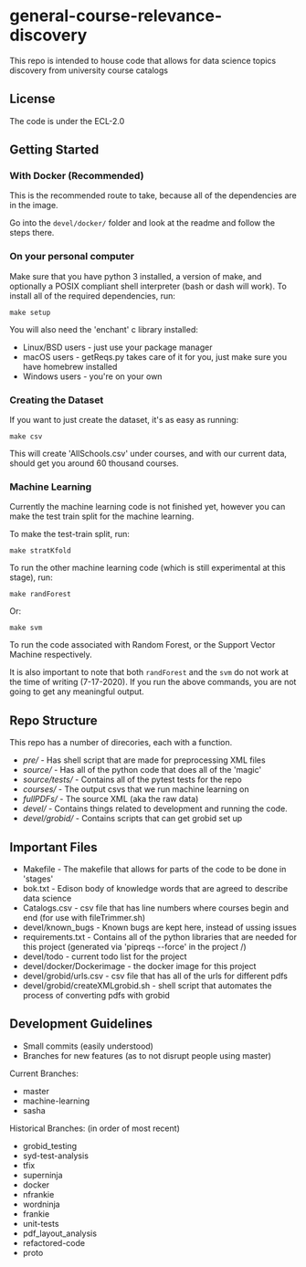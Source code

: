 # general-course-relevance-discovery

This repo is intended to house code that allows for data science topics discovery from university course catalogs

## License

The code is under the ECL-2.0

## Getting Started

### With Docker (Recommended)

This is the recommended route to take, because all of the dependencies are in the image.

Go into the `devel/docker/` folder and look at the readme and follow the steps there.

### On your personal computer

Make sure that you have python 3 installed, a version of make, and optionally a POSIX compliant shell interpreter (bash or dash will work).
To install all of the required dependencies, run:
```
make setup
```

You will also need the 'enchant' c library installed:
* Linux/BSD users - just use your package manager
* macOS users - getReqs.py takes care of it for you, just make sure you have homebrew installed
* Windows users - you're on your own

### Creating the Dataset

If you want to just create the dataset, it's as easy as running:
```
make csv
```
This will create 'AllSchools.csv' under courses, and with our current data, should get you around 60 thousand courses.

### Machine Learning

Currently the machine learning code is not finished yet, however you can make the test train split for the machine learning.

To make the test-train split, run:
```
make stratKfold
```

To run the other machine learning code (which is still experimental at this stage), run:
```
make randForest
```
Or:
```
make svm
```

To run the code associated with Random Forest, or the Support Vector Machine respectively.

It is also important to note that both `randForest` and the `svm` do not work at the time of
writing (7-17-2020). If you run the above commands, you are not going to get any meaningful
output.

## Repo Structure

This repo has a number of direcories, each with a function.
* *pre/* - Has shell script that are made for preprocessing XML files
* *source/* - Has all of the python code that does all of the 'magic'
* *source/tests/* - Contains all of the pytest tests for the repo
* *courses/* - The output csvs that we run machine learning on
* *fullPDFs/* - The source XML (aka the raw data)
* *devel/* - Contains things related to development and running the code.
* *devel/grobid/* - Contains scripts that can get grobid set up

## Important Files

* Makefile - The makefile that allows for parts of the code to be done in 'stages'
* bok.txt - Edison body of knowledge words that are agreed to describe data science
* Catalogs.csv - csv file that has line numbers where courses begin and end (for use with fileTrimmer.sh)
* devel/known\_bugs - Known bugs are kept here, instead of ussing issues
* requirements.txt - Contains all of the python libraries that are needed for this project (generated via 'pipreqs --force' in the project /)
* devel/todo - current todo list for the project
* devel/docker/Dockerimage - the docker image for this project
* devel/grobid/urls.csv - csv file that has all of the urls for different pdfs
* devel/grobid/createXMLgrobid.sh - shell script that automates the process of converting pdfs with grobid
## Development Guidelines

* Small commits (easily understood)
* Branches for new features (as to not disrupt people using master)

Current Branches:
* master
* machine-learning
* sasha

Historical Branches: (in order of most recent)
* grobid_testing
* syd-test-analysis
* tfix
* superninja
* docker
* nfrankie
* wordninja
* frankie
* unit-tests
* pdf\_layout\_analysis
* refactored-code
* proto
